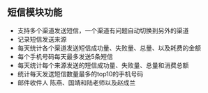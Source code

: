 ## 短信模块功能

*  支持多个渠道发送短信，一个渠道有问题自动切换到另外的渠道
*  记录短信发送来源
*  每天统计各个渠道发送短信成功量、失败量、总量、以及耗费的金额 
*  每个手机号码每天最多发送5条短信
*  每天统计每个来源发送的短信成功量、失败量、总量和消费总额
*  统计每天发送短信数量最多的top10的手机号码
*  邮件收件人 陈燕、国靖和陆老师以及赵成兰